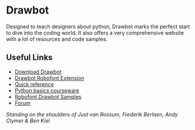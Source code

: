 # Drawbot

Designed to teach designers about python, Drawbot marks the perfect start to dive into the coding world. It also offers a very comprehensive website with a lot of resources and code samples.

## Useful Links
* [Download Drawbot](http://www.drawbot.com/content/download.html)
* [Drawbot Robofont Extension](https://github.com/typemytype/drawBotRoboFontExtension)
* [Quick reference](http://www.drawbot.com/content/quickReference.html)
* [Python basics courseware](http://www.drawbot.com/content/courseware.html)
* [Robofont Drawbot Samples](https://doc.robofont.com/tags/#drawbot)
* [Forum](http://forum.drawbot.com)

_Standing on the shoulders of Just van Rossum, Frederik Berlaen, Andy Clymer & Ben Kiel_